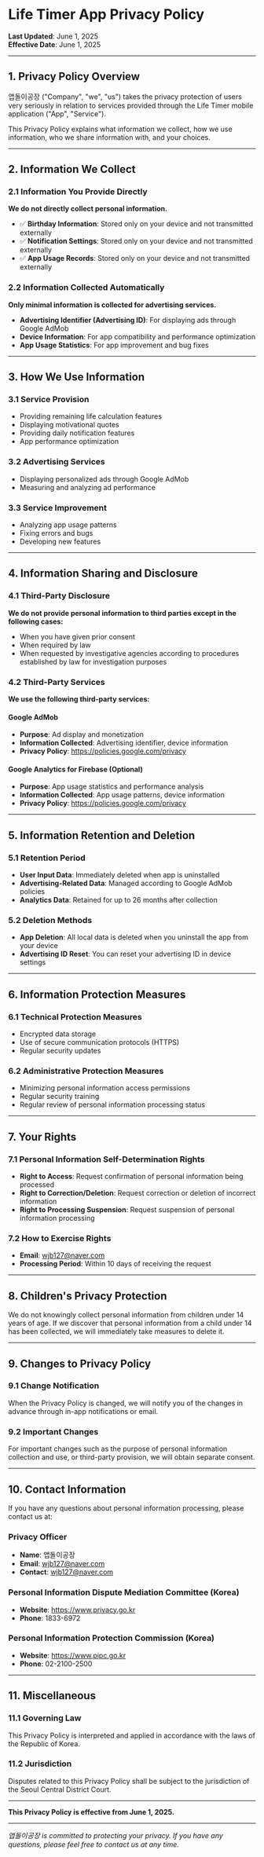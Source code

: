 # Life Timer App Privacy Policy

**Last Updated**: June 1, 2025  
**Effective Date**: June 1, 2025

---

## 1. Privacy Policy Overview

앱돌이공장 ("Company", "we", "us") takes the privacy protection of users very seriously in relation to services provided through the Life Timer mobile application ("App", "Service").

This Privacy Policy explains what information we collect, how we use information, who we share information with, and your choices.

---

## 2. Information We Collect

### 2.1 Information You Provide Directly
**We do not directly collect personal information.**

- ✅ **Birthday Information**: Stored only on your device and not transmitted externally
- ✅ **Notification Settings**: Stored only on your device and not transmitted externally
- ✅ **App Usage Records**: Stored only on your device and not transmitted externally

### 2.2 Information Collected Automatically
**Only minimal information is collected for advertising services.**

- **Advertising Identifier (Advertising ID)**: For displaying ads through Google AdMob
- **Device Information**: For app compatibility and performance optimization
- **App Usage Statistics**: For app improvement and bug fixes

---

## 3. How We Use Information

### 3.1 Service Provision
- Providing remaining life calculation features
- Displaying motivational quotes
- Providing daily notification features
- App performance optimization

### 3.2 Advertising Services
- Displaying personalized ads through Google AdMob
- Measuring and analyzing ad performance

### 3.3 Service Improvement
- Analyzing app usage patterns
- Fixing errors and bugs
- Developing new features

---

## 4. Information Sharing and Disclosure

### 4.1 Third-Party Disclosure
**We do not provide personal information to third parties except in the following cases:**

- When you have given prior consent
- When required by law
- When requested by investigative agencies according to procedures established by law for investigation purposes

### 4.2 Third-Party Services
**We use the following third-party services:**

#### Google AdMob
- **Purpose**: Ad display and monetization
- **Information Collected**: Advertising identifier, device information
- **Privacy Policy**: https://policies.google.com/privacy

#### Google Analytics for Firebase (Optional)
- **Purpose**: App usage statistics and performance analysis
- **Information Collected**: App usage patterns, device information
- **Privacy Policy**: https://policies.google.com/privacy

---

## 5. Information Retention and Deletion

### 5.1 Retention Period
- **User Input Data**: Immediately deleted when app is uninstalled
- **Advertising-Related Data**: Managed according to Google AdMob policies
- **Analytics Data**: Retained for up to 26 months after collection

### 5.2 Deletion Methods
- **App Deletion**: All local data is deleted when you uninstall the app from your device
- **Advertising ID Reset**: You can reset your advertising ID in device settings

---

## 6. Information Protection Measures

### 6.1 Technical Protection Measures
- Encrypted data storage
- Use of secure communication protocols (HTTPS)
- Regular security updates

### 6.2 Administrative Protection Measures
- Minimizing personal information access permissions
- Regular security training
- Regular review of personal information processing status

---

## 7. Your Rights

### 7.1 Personal Information Self-Determination Rights
- **Right to Access**: Request confirmation of personal information being processed
- **Right to Correction/Deletion**: Request correction or deletion of incorrect information
- **Right to Processing Suspension**: Request suspension of personal information processing

### 7.2 How to Exercise Rights
- **Email**: wjb127@naver.com
- **Processing Period**: Within 10 days of receiving the request

---

## 8. Children's Privacy Protection

We do not knowingly collect personal information from children under 14 years of age. If we discover that personal information from a child under 14 has been collected, we will immediately take measures to delete it.

---

## 9. Changes to Privacy Policy

### 9.1 Change Notification
When the Privacy Policy is changed, we will notify you of the changes in advance through in-app notifications or email.

### 9.2 Important Changes
For important changes such as the purpose of personal information collection and use, or third-party provision, we will obtain separate consent.

---

## 10. Contact Information

If you have any questions about personal information processing, please contact us at:

### Privacy Officer
- **Name**: 앱돌이공장
- **Email**: wjb127@naver.com
- **Contact**: wjb127@naver.com

### Personal Information Dispute Mediation Committee (Korea)
- **Website**: https://www.privacy.go.kr
- **Phone**: 1833-6972

### Personal Information Protection Commission (Korea)
- **Website**: https://www.pipc.go.kr
- **Phone**: 02-2100-2500

---

## 11. Miscellaneous

### 11.1 Governing Law
This Privacy Policy is interpreted and applied in accordance with the laws of the Republic of Korea.

### 11.2 Jurisdiction
Disputes related to this Privacy Policy shall be subject to the jurisdiction of the Seoul Central District Court.

---

**This Privacy Policy is effective from June 1, 2025.**

---

*앱돌이공장 is committed to protecting your privacy. If you have any questions, please feel free to contact us at any time.* 
